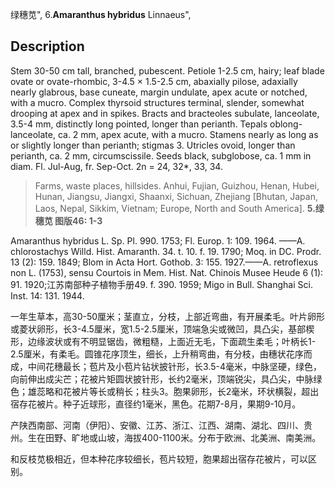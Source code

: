 绿穗苋",
6.**Amaranthus hybridus** Linnaeus",

## Description
Stem 30-50 cm tall, branched, pubescent. Petiole 1-2.5 cm, hairy; leaf blade ovate or ovate-rhombic, 3-4.5 × 1.5-2.5 cm, abaxially pilose, adaxially nearly glabrous, base cuneate, margin undulate, apex acute or notched, with a mucro. Complex thyrsoid structures terminal, slender, somewhat drooping at apex and in spikes. Bracts and bracteoles subulate, lanceolate, 3.5-4 mm, distinctly long pointed, longer than perianth. Tepals oblong-lanceolate, ca. 2 mm, apex acute, with a mucro. Stamens nearly as long as or slightly longer than perianth; stigmas 3. Utricles ovoid, longer than perianth, ca. 2 mm, circumscissile. Seeds black, subglobose, ca. 1 mm in diam. Fl. Jul-Aug, fr. Sep-Oct. 2n = 24, 32*, 33, 34.

> Farms, waste places, hillsides. Anhui, Fujian, Guizhou, Henan, Hubei, Hunan, Jiangsu, Jiangxi, Shaanxi, Sichuan, Zhejiang [Bhutan, Japan, Laos, Nepal, Sikkim, Vietnam; Europe, North and South America].
**5.绿穗苋 图版46: 1-3**

Amaranthus hybridus L. Sp. Pl. 990. 1753; Fl. Europ. 1: 109. 1964. ——A. chlorostachys Willd. Hist. Amaranth. 34. t. 10. f. 19. 1790; Moq. in DC. Prodr. 13 (2): 159. 1849; Blom in Acta Hort. Gothob. 3: 155. 1927.——A. retroflexus non L. (1753), sensu Courtois in Mem. Hist. Nat. Chinois Musee Heude 6 (1): 91. 1920;江苏南部种子植物手册49. f. 390. 1959; Migo in Bull. Shanghai Sci. Inst. 14: 131. 1944.

一年生草本，高30-50厘米；茎直立，分枝，上部近弯曲，有开展柔毛。叶片卵形或菱状卵形，长3-4.5厘米，宽1.5-2.5厘米，顶端急尖或微凹，具凸尖，基部楔形，边缘波状或有不明显锯齿，微粗糙，上面近无毛，下面疏生柔毛；叶柄长1-2.5厘米，有柔毛。圆锥花序顶生，细长，上升稍弯曲，有分枝，由穗状花序而成，中间花穗最长；苞片及小苞片钻状披针形，长3.5-4毫米，中脉坚硬，绿色，向前伸出成尖芒；花被片矩圆状披针形，长约2毫米，顶端锐尖，具凸尖，中脉绿色；雄蕊略和花被片等长或稍长；柱头3。胞果卵形，长2毫米，环状横裂，超出宿存花被片。种子近球形，直径约1毫米，黑色。花期7-8月，果期9-10月。

产陕西南部、河南（伊阳）、安徽、江苏、浙江、江西、湖南、湖北、四川、贵州。生在田野、旷地或山坡，海拔400-1100米。分布于欧洲、北美洲、南美洲。

和反枝苋极相近，但本种花序较细长，苞片较短，胞果超出宿存花被片，可以区别。
